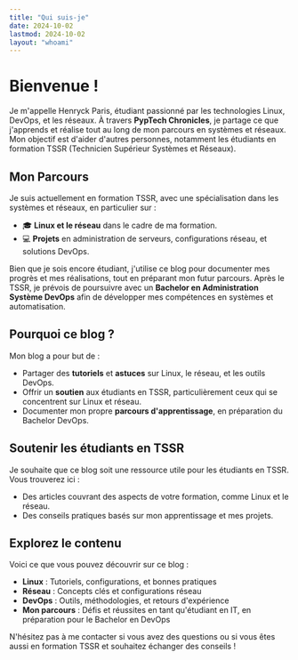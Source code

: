 ```yaml
---
title: "Qui suis-je"
date: 2024-10-02
lastmod: 2024-10-02
layout: "whoami"
---
```


# Bienvenue !

Je m'appelle Henryck Paris, étudiant passionné par les technologies Linux, DevOps, et les réseaux. À travers **PypTech Chronicles**, je partage ce que j'apprends et réalise tout au long de mon parcours en systèmes et réseaux. Mon objectif est d'aider d'autres personnes, notamment les étudiants en formation TSSR (Technicien Supérieur Systèmes et Réseaux).

## Mon Parcours

Je suis actuellement en formation TSSR, avec une spécialisation dans les systèmes et réseaux, en particulier sur :

- 🎓 **Linux et le réseau** dans le cadre de ma formation.
- 💻 **Projets** en administration de serveurs, configurations réseau, et solutions DevOps.

Bien que je sois encore étudiant, j'utilise ce blog pour documenter mes progrès et mes réalisations, tout en préparant mon futur parcours. Après le TSSR, je prévois de poursuivre avec un **Bachelor en Administration Système DevOps** afin de développer mes compétences en systèmes et automatisation.

## Pourquoi ce blog ?

Mon blog a pour but de :

- Partager des **tutoriels** et **astuces** sur Linux, le réseau, et les outils DevOps.
- Offrir un **soutien** aux étudiants en TSSR, particulièrement ceux qui se concentrent sur Linux et réseau.
- Documenter mon propre **parcours d'apprentissage**, en préparation du Bachelor DevOps.

## Soutenir les étudiants en TSSR

Je souhaite que ce blog soit une ressource utile pour les étudiants en TSSR. Vous trouverez ici :

- Des articles couvrant des aspects de votre formation, comme Linux et le réseau.
- Des conseils pratiques basés sur mon apprentissage et mes projets.

## Explorez le contenu

Voici ce que vous pouvez découvrir sur ce blog :

- **Linux** : Tutoriels, configurations, et bonnes pratiques
- **Réseau** : Concepts clés et configurations réseau
- **DevOps** : Outils, méthodologies, et retours d'expérience
- **Mon parcours** : Défis et réussites en tant qu'étudiant en IT, en préparation pour le Bachelor en DevOps

N'hésitez pas à me contacter si vous avez des questions ou si vous êtes aussi en formation TSSR et souhaitez échanger des conseils !
